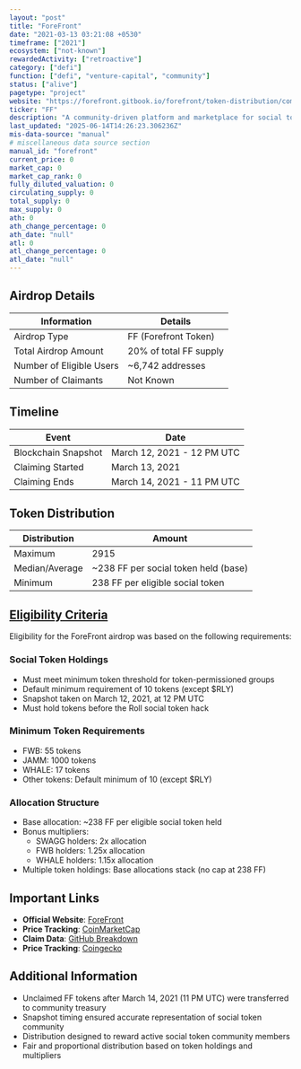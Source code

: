 ```yaml
---
layout: "post"
title: "ForeFront"
date: "2021-03-13 03:21:08 +0530"
timeframe: ["2021"]
ecosystem: ["not-known"]
rewardedActivity: ["retroactive"]
category: ["defi"]
function: ["defi", "venture-capital", "community"]
status: ["alive"]
pagetype: "project"
website: "https://forefront.gitbook.io/forefront/token-distribution/community-airdrop"
ticker: "FF"
description: "A community-driven platform and marketplace for social tokens and Web3 communities."
last_updated: "2025-06-14T14:26:23.306236Z"
mis-data-source: "manual"
# miscellaneous data source section
manual_id: "forefront"
current_price: 0
market_cap: 0
market_cap_rank: 0
fully_diluted_valuation: 0
circulating_supply: 0
total_supply: 0
max_supply: 0
ath: 0
ath_change_percentage: 0
ath_date: "null"
atl: 0
atl_change_percentage: 0
atl_date: "null"
---
```


## Airdrop Details

| Information              | Details                |
| ------------------------ | ---------------------- |
| Airdrop Type             | FF (Forefront Token)   |
| Total Airdrop Amount     | 20% of total FF supply |
| Number of Eligible Users | ~6,742 addresses       |
| Number of Claimants      | Not Known              |

## Timeline

| Event               | Date                       |
| ------------------- | -------------------------- |
| Blockchain Snapshot | March 12, 2021 - 12 PM UTC |
| Claiming Started    | March 13, 2021             |
| Claiming Ends       | March 14, 2021 - 11 PM UTC |

## Token Distribution

| Distribution   | Amount                               |
| -------------- | ------------------------------------ |
| Maximum        | 2915                                 |
| Median/Average | ~238 FF per social token held (base) |
| Minimum        | 238 FF per eligible social token     |

## [Eligibility Criteria](https://forefront.gitbook.io/forefront/token-distribution/community-airdrop)

Eligibility for the ForeFront airdrop was based on the following requirements:

### Social Token Holdings
- Must meet minimum token threshold for token-permissioned groups
- Default minimum requirement of 10 tokens (except $RLY)
- Snapshot taken on March 12, 2021, at 12 PM UTC
- Must hold tokens before the Roll social token hack

### Minimum Token Requirements
- FWB: 55 tokens
- JAMM: 1000 tokens
- WHALE: 17 tokens
- Other tokens: Default minimum of 10 (except $RLY)

### Allocation Structure
- Base allocation: ~238 FF per eligible social token held
- Bonus multipliers:
  - SWAGG holders: 2x allocation
  - FWB holders: 1.25x allocation
  - WHALE holders: 1.15x allocation
- Multiple token holdings: Base allocations stack (no cap at 238 FF)

## Important Links

- **Official Website**: [ForeFront](https://forefront.gitbook.io/forefront/token-distribution/community-airdrop)
- **Price Tracking**: [CoinMarketCap](https://web.archive.org/web/20211101154334/https://coinmarketcap.com/currencies/forefront/)
- **Claim Data**: [GitHub Breakdown](https://github.com/ffdao/ffclaim/blob/main/FFClaim.csv)
- **Price Tracking**: [Coingecko](https://web.archive.org/web/20230928200124/https://www.coingecko.com/en/coins/forefront)

## Additional Information

- Unclaimed FF tokens after March 14, 2021 (11 PM UTC) were transferred to community treasury
- Snapshot timing ensured accurate representation of social token community
- Distribution designed to reward active social token community members
- Fair and proportional distribution based on token holdings and multipliers